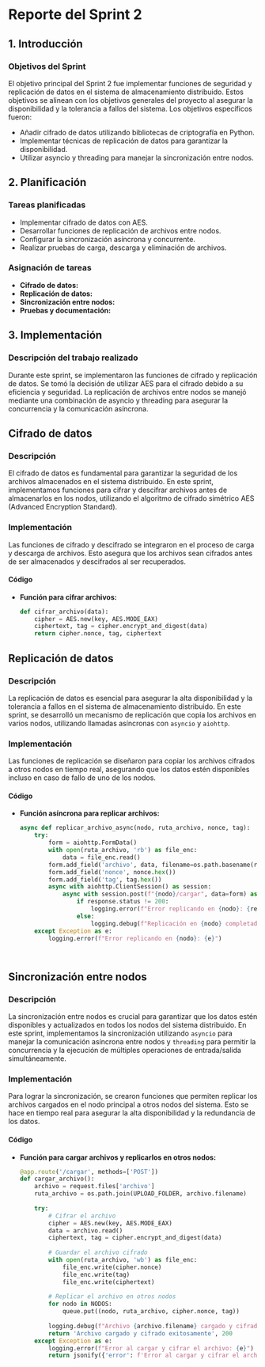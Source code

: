 # Reporte del Sprint 2

## 1. Introducción

### Objetivos del Sprint
El objetivo principal del Sprint 2 fue implementar funciones de seguridad y replicación de datos en el sistema de almacenamiento distribuido. Estos objetivos se alinean con los objetivos generales del proyecto al asegurar la disponibilidad y la tolerancia a fallos del sistema. Los objetivos específicos fueron:

- Añadir cifrado de datos utilizando bibliotecas de criptografía en Python.
- Implementar técnicas de replicación de datos para garantizar la disponibilidad.
- Utilizar asyncio y threading para manejar la sincronización entre nodos.

## 2. Planificación

### Tareas planificadas
- Implementar cifrado de datos con AES.
- Desarrollar funciones de replicación de archivos entre nodos.
- Configurar la sincronización asíncrona y concurrente.
- Realizar pruebas de carga, descarga y eliminación de archivos.
  
### Asignación de tareas
- **Cifrado de datos:** 
- **Replicación de datos:** 
- **Sincronización entre nodos:** 
- **Pruebas y documentación:**



## 3. Implementación

### Descripción del trabajo realizado
Durante este sprint, se implementaron las funciones de cifrado y replicación de datos. Se tomó la decisión de utilizar AES para el cifrado debido a su eficiencia y seguridad. La replicación de archivos entre nodos se manejó mediante una combinación de asyncio y threading para asegurar la concurrencia y la comunicación asíncrona.

## Cifrado de datos

### Descripción
El cifrado de datos es fundamental para garantizar la seguridad de los archivos almacenados en el sistema distribuido. En este sprint, implementamos funciones para cifrar y descifrar archivos antes de almacenarlos en los nodos, utilizando el algoritmo de cifrado simétrico AES (Advanced Encryption Standard).

### Implementación
Las funciones de cifrado y descifrado se integraron en el proceso de carga y descarga de archivos. Esto asegura que los archivos sean cifrados antes de ser almacenados y descifrados al ser recuperados.

#### Código

- **Función para cifrar archivos:**
  ```python
  def cifrar_archivo(data):
      cipher = AES.new(key, AES.MODE_EAX)
      ciphertext, tag = cipher.encrypt_and_digest(data)
      return cipher.nonce, tag, ciphertext

## Replicación de datos

### Descripción

La replicación de datos es esencial para asegurar la alta disponibilidad y la tolerancia a fallos en el sistema de almacenamiento distribuido. En este sprint, se desarrolló un mecanismo de replicación que copia los archivos en varios nodos, utilizando llamadas asíncronas con `asyncio` y `aiohttp`.

### Implementación

Las funciones de replicación se diseñaron para copiar los archivos cifrados a otros nodos en tiempo real, asegurando que los datos estén disponibles incluso en caso de fallo de uno de los nodos.

#### Código

- **Función asíncrona para replicar archivos:**
  ```python
  async def replicar_archivo_async(nodo, ruta_archivo, nonce, tag):
      try:
          form = aiohttp.FormData()
          with open(ruta_archivo, 'rb') as file_enc:
              data = file_enc.read()
          form.add_field('archivo', data, filename=os.path.basename(ruta_archivo))
          form.add_field('nonce', nonce.hex())
          form.add_field('tag', tag.hex())
          async with aiohttp.ClientSession() as session:
              async with session.post(f"{nodo}/cargar", data=form) as response:
                  if response.status != 200:
                      logging.error(f"Error replicando en {nodo}: {response.status}")
                  else:
                      logging.debug(f"Replicación en {nodo} completada con estado {response.status}")
      except Exception as e:
          logging.error(f"Error replicando en {nodo}: {e}")




## Sincronización entre nodos

### Descripción
La sincronización entre nodos es crucial para garantizar que los datos estén disponibles y actualizados en todos los nodos del sistema distribuido. En este sprint, implementamos la sincronización utilizando `asyncio` para manejar la comunicación asíncrona entre nodos y `threading` para permitir la concurrencia y la ejecución de múltiples operaciones de entrada/salida simultáneamente.

### Implementación
Para lograr la sincronización, se crearon funciones que permiten replicar los archivos cargados en el nodo principal a otros nodos del sistema. Esto se hace en tiempo real para asegurar la alta disponibilidad y la redundancia de los datos.

#### Código

- **Función para cargar archivos y replicarlos en otros nodos:**
  ```python
  @app.route('/cargar', methods=['POST'])
  def cargar_archivo():
      archivo = request.files['archivo']
      ruta_archivo = os.path.join(UPLOAD_FOLDER, archivo.filename)
      
      try:
          # Cifrar el archivo
          cipher = AES.new(key, AES.MODE_EAX)
          data = archivo.read()
          ciphertext, tag = cipher.encrypt_and_digest(data)
          
          # Guardar el archivo cifrado
          with open(ruta_archivo, 'wb') as file_enc:
              file_enc.write(cipher.nonce)
              file_enc.write(tag)
              file_enc.write(ciphertext)
          
          # Replicar el archivo en otros nodos
          for nodo in NODOS:
              queue.put((nodo, ruta_archivo, cipher.nonce, tag))
          
          logging.debug(f"Archivo {archivo.filename} cargado y cifrado exitosamente")
          return 'Archivo cargado y cifrado exitosamente', 200
      except Exception as e:
          logging.error(f"Error al cargar y cifrar el archivo: {e}")
          return jsonify({'error': f'Error al cargar y cifrar el archivo: {e}'}), 500


